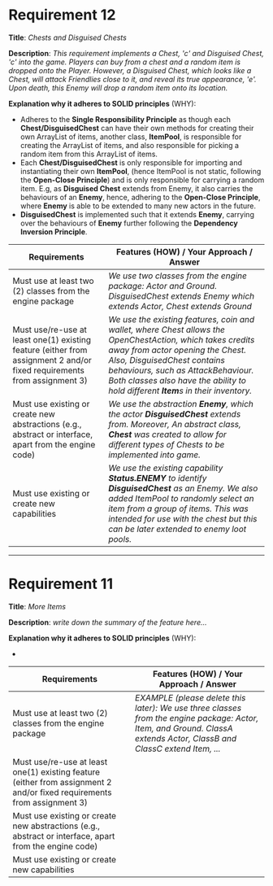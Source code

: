 # Requirement 12

**Title**:
_Chests and Disguised Chests_

**Description**:
_This requirement implements a Chest, 'c' and Disguised Chest, 'c' into the game. Players can buy from a chest and a random item is dropped onto the Player. However, a Disguised Chest, which looks like a Chest, will attack Friendlies close to it, and reveal its true appearance, 'e'. Upon death, this Enemy will drop a random item onto its location._

**Explanation why it adheres to SOLID principles** (WHY):

- Adheres to the **Single Responsibility Principle** as though each **Chest/DisguisedChest** can have their own methods for creating their own ArrayList of items, another class, **ItemPool**, is responsible for creating the ArrayList of items, and also responsible for picking a random item from this ArrayList of items. 
- Each **Chest/DisguisedChest** is only responsible for importing and instantiating their own **ItemPool**, (hence ItemPool is not static, following the **Open-Close Principle**) and is only responsible for carrying a random item. E.g, as **Disguised Chest** extends from Enemy, it also carries the behaviours of an **Enemy**, hence, adhering to the **Open-Close Principle**, where **Enemy** is able to be extended to many new actors in the future.
- **DisguisedChest** is implemented such that it extends **Enemy**, carrying over the behaviours of **Enemy** further following the **Dependency Inversion Principle**.

| Requirements                                                                                                            | Features (HOW) / Your Approach / Answer                                                                                                                                                                                                                                                               |
| ----------------------------------------------------------------------------------------------------------------------- |-------------------------------------------------------------------------------------------------------------------------------------------------------------------------------------------------------------------------------------------------------------------------------------------------------|
| Must use at least two (2) classes from the engine package                                                               | _We use two classes from the engine package: Actor and Ground. DisguisedChest extends Enemy which extends Actor, Chest extends Ground_                                                                                                                                                                |
| Must use/re-use at least one(1) existing feature (either from assignment 2 and/or fixed requirements from assignment 3) | _We use the existing features, coin and wallet, where Chest allows the OpenChestAction, which takes credits away from actor opening the Chest. Also, DisguisedChest contains behaviours, such as AttackBehaviour. Both classes also have the ability to hold different **Item**s in their inventory._ |
| Must use existing or create new abstractions (e.g., abstract or interface, apart from the engine code)                  | _We use the abstraction **Enemy**, which the actor **DisguisedChest** extends from. Moreover, An abstract class, **Chest** was created to allow for different types of Chests to be implemented into game._                                                                                           |
| Must use existing or create new capabilities                                                                            | _We use the existing capability **Status.ENEMY** to identify **DisguisedChest** as an Enemy. We also added ItemPool to randomly select an item from a group of items. This was intended for use with the chest but this can be later extended to enemy loot pools._                                   |

---

# Requirement 11

**Title**:
_More Items_

**Description**:
_write down the summary of the feature here..._

**Explanation why it adheres to SOLID principles** (WHY):

-

| Requirements                                                                                                            | Features (HOW) / Your Approach / Answer                                                                                                                               |
| ----------------------------------------------------------------------------------------------------------------------- | --------------------------------------------------------------------------------------------------------------------------------------------------------------------- |
| Must use at least two (2) classes from the engine package                                                               | _EXAMPLE (please delete this later): We use three classes from the engine package: Actor, Item, and Ground. ClassA extends Actor, ClassB and ClassC extend Item, ..._ |
| Must use/re-use at least one(1) existing feature (either from assignment 2 and/or fixed requirements from assignment 3) |                                                                                                                                                                       |
| Must use existing or create new abstractions (e.g., abstract or interface, apart from the engine code)                  |                                                                                                                                                                       |
| Must use existing or create new capabilities                                                                            |                                                                                                                                                                       |
